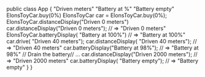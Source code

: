 public class App {
    "Driven <METERS> meters"
    "Battery at <PERCENTAGE>%"
    "Battery empty"
    ElonsToyCar.buy(0%)
    ElonsToyCar car = ElonsToyCar.buy(0%);
    ElonsToyCar.distanceDisplay("Driven 0 meters")
car.distanceDisplay("Driven 0 meters");
// => "Driven 0 meters"
ElonsToyCar.batteryDisplay( "Battery at 100%")
// => "Battery at 100%"
car.drive( "Driven 40 meters");
car.distanceDisplay( "Driven 40 meters");
// => "Driven 40 meters"
car.batteryDisplay("Battery at 98%");
// => "Battery at 98%"
// Drain the battery// ...
car.distanceDisplay("Driven 2000 meters");
// => "Driven 2000 meters"
car.batteryDisplay( "Battery empty");
// => "Battery empty"
    }
}
